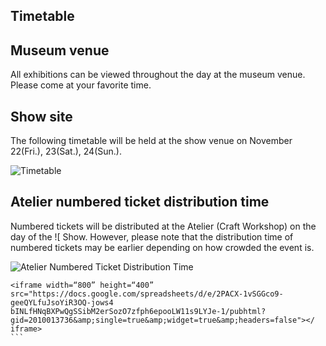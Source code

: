 ## Timetable

## Museum venue

All exhibitions can be viewed throughout the day at the museum venue. Please come at your favorite time.

## Show site

The following timetable will be held at the show venue on November 22(Fri.), 23(Sat.), 24(Sun.).

![Timetable](/img/timetable/ショー会場_タイムテーブル.png)

## Atelier numbered ticket distribution time

Numbered tickets will be distributed at the Atelier (Craft Workshop) on the day of the ![ Show. However, please note that the distribution time of numbered tickets may be earlier depending on how crowded the event is.

![Atelier Numbered Ticket Distribution Time](/img/timetable/アトリエ会場_タイムテーブル.png)

````
<iframe width=“800” height=“400” src="https://docs.google.com/spreadsheets/d/e/2PACX-1vSGGco9-geeQYLfuJsoYiR3OQ-jows4 bINLfHNqBXPwQgSSibM2erSozO7zfph6epooLW11s9LYJe-1/pubhtml?gid=2010013736&amp;single=true&amp;widget=true&amp;headers=false"></ iframe>
```